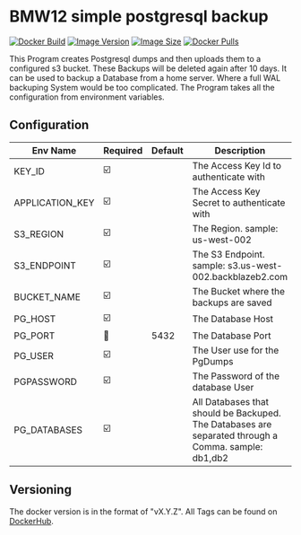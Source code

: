 # BMW12 simple postgresql backup
[![Docker Build](https://img.shields.io/docker/cloud/build/donatowolfisberg/bmw12-simple-postgresql-backup)](https://hub.docker.com/r/donatowolfisberg/bmw12-simple-postgresql-backup)
[![Image Version](https://img.shields.io/docker/v/donatowolfisberg/bmw12-simple-postgresql-backup?sort=semver)](https://hub.docker.com/r/donatowolfisberg/bmw12-simple-postgresql-backup)
[![Image Size](https://img.shields.io/docker/image-size/donatowolfisberg/bmw12-simple-postgresql-backup?sort=date)](https://hub.docker.com/r/donatowolfisberg/bmw12-simple-postgresql-backup)
[![Docker Pulls](https://img.shields.io/docker/pulls/donatowolfisberg/bmw12-simple-postgresql-backup)](https://hub.docker.com/r/donatowolfisberg/bmw12-simple-postgresql-backup)

This Program creates Postgresql dumps and then uploads them to a configured s3 bucket. These Backups will be deleted again after 10 days. It can be used to backup a Database from a home server. Where a full WAL backuping System would be too complicated. The Program takes all the configuration from environment variables.

## Configuration

| Env Name          | Required                | Default  | Description |
| ----------------- | ----------------------- | -------- | -------- |
| KEY_ID            | :ballot_box_with_check: |          | The Access Key Id to authenticate with |
| APPLICATION_KEY   | :ballot_box_with_check: |          | The Access Key Secret to authenticate with |
| S3_REGION         | :ballot_box_with_check: |          | The Region. sample: us-west-002 |
| S3_ENDPOINT       | :ballot_box_with_check: |          | The S3 Endpoint. sample: s3.us-west-002.backblazeb2.com |
| BUCKET_NAME       | :ballot_box_with_check: |          | The Bucket where the backups are saved |
| PG_HOST           | :ballot_box_with_check: |          | The Database Host |
| PG_PORT           | :black_square_button:   | 5432     | The Database Port |
| PG_USER           | :ballot_box_with_check: |          | The User use for the PgDumps |
| PGPASSWORD        | :ballot_box_with_check: |          | The Password of the database User |
| PG_DATABASES      | :ballot_box_with_check: |          | All Databases that should be Backuped. The Databases are separated through a Comma. sample: db1,db2  |

## Versioning
The docker version is in the format of "vX.Y.Z". All Tags can be found on [DockerHub](https://hub.docker.com/r/donatowolfisberg/bmw12-simple-postgresql-backup/tags).
